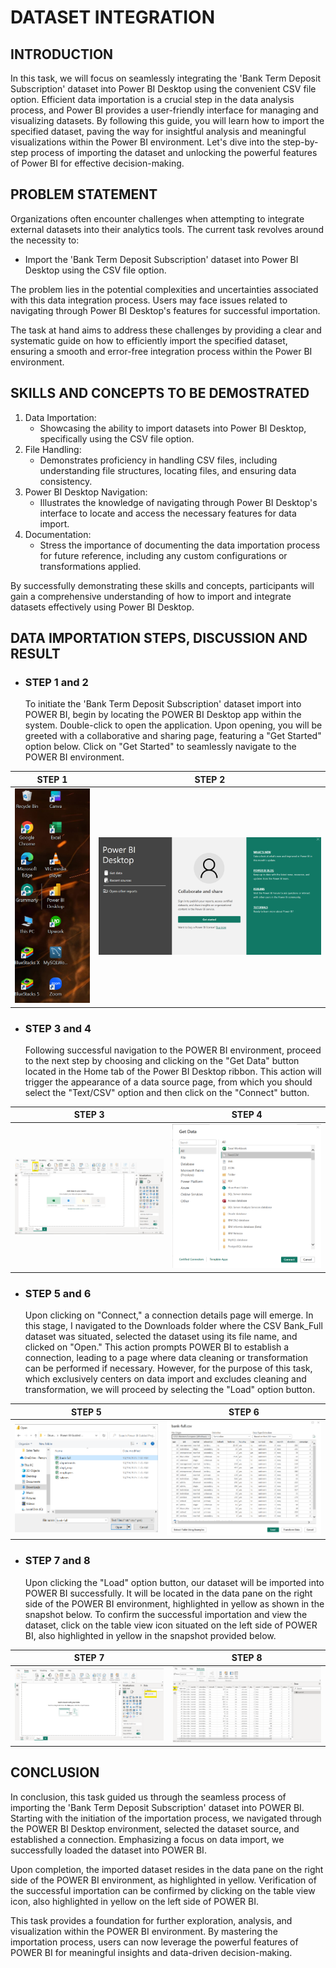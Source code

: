 # DATASET INTEGRATION

## INTRODUCTION

In this task, we will focus on seamlessly integrating the 'Bank Term Deposit Subscription' dataset into Power BI Desktop using the convenient CSV file option. Efficient data importation is a crucial step in the data analysis process, and Power BI provides a user-friendly interface for managing and visualizing datasets. By following this guide, you will learn how to import the specified dataset, paving the way for insightful analysis and meaningful visualizations within the Power BI environment. Let's dive into the step-by-step process of importing the dataset and unlocking the powerful features of Power BI for effective decision-making.

## PROBLEM STATEMENT

Organizations often encounter challenges when attempting to integrate external datasets into their analytics tools. The current task revolves around the necessity to:

- Import the 'Bank Term Deposit Subscription' dataset into Power BI Desktop using the CSV file option.

The problem lies in the potential complexities and uncertainties associated with this data integration process. Users may face issues related to navigating through Power BI Desktop's features for successful importation.

The task at hand aims to address these challenges by providing a clear and systematic guide on how to efficiently import the specified dataset, ensuring a smooth and error-free integration process within the Power BI environment.

## SKILLS AND CONCEPTS TO BE DEMOSTRATED

1. Data Importation:
   - Showcasing the ability to import datasets into Power BI Desktop, specifically using the CSV file option.
2. File Handling:
   - Demonstrates proficiency in handling CSV files, including understanding file structures, locating files, and ensuring data consistency.
3. Power BI Desktop Navigation:
   - Illustrates the knowledge of navigating through Power BI Desktop's interface to locate and access the necessary features for data import.
4. Documentation:
   - Stress the importance of documenting the data importation process for future reference, including any custom configurations or transformations applied.

By successfully demonstrating these skills and concepts, participants will gain a comprehensive understanding of how to import and integrate datasets effectively using Power BI Desktop.

## DATA IMPORTATION STEPS, DISCUSSION AND RESULT

- ### STEP 1 and 2
  To initiate the 'Bank Term Deposit Subscription' dataset import into POWER BI, begin by locating the POWER BI Desktop app within the system. Double-click to open the application. Upon opening, you will be greeted with a collaborative and sharing page, featuring a "Get Started" option below. Click on "Get Started" to seamlessly navigate to the POWER BI environment.

STEP 1       | STEP 2
:------------:|:------------:
![](task1.png)| ![](task1a.png)

- ### STEP 3 and 4
  Following successful navigation to the POWER BI environment, proceed to the next step by choosing and clicking on the "Get Data" button located in the Home tab of the Power BI Desktop ribbon. This action will trigger the appearance of a data source page, from which you should select the "Text/CSV" option and then click on the "Connect" button.

STEP 3       | STEP 4
:------------:|:------------:
![](task1b.png)| ![](task1c.png)

- ### STEP 5 and 6

  Upon clicking on "Connect," a connection details page will emerge. In this stage, I navigated to the Downloads folder where the CSV Bank_Full dataset was situated, selected the dataset using its file name, and clicked on "Open." This action prompts POWER BI to establish a connection, leading to a page where data cleaning or transformation can be performed if necessary. However, for the purpose of this task, which exclusively centers on data import and excludes cleaning and transformation, we will proceed by selecting the "Load" option button.

STEP 5      | STEP 6
:------------:|:------------:
![](task1d.png)| ![](task1e.png)

- ### STEP 7 and 8

  Upon clicking the "Load" option button, our dataset will be imported into POWER BI successfully. It will be located in the data pane on the right side of the POWER BI environment, highlighted in yellow as shown in the snapshot below. To confirm the successful importation and view the dataset, click on the table view icon situated on the left side of POWER BI, also highlighted in yellow in the snapshot provided below.

STEP 7      | STEP 8
:------------:|:------------:
![](task1f.png)| ![](task1g.png)

## CONCLUSION

In conclusion, this task guided us through the seamless process of importing the 'Bank Term Deposit Subscription' dataset into POWER BI. Starting with the initiation of the importation process, we navigated through the POWER BI Desktop environment, selected the dataset source, and established a connection. Emphasizing a focus on data import, we successfully loaded the dataset into POWER BI.

Upon completion, the imported dataset resides in the data pane on the right side of the POWER BI environment, as highlighted in yellow. Verification of the successful importation can be confirmed by clicking on the table view icon, also highlighted in yellow on the left side of POWER BI.

This task provides a foundation for further exploration, analysis, and visualization within the POWER BI environment. By mastering the importation process, users can now leverage the powerful features of POWER BI for meaningful insights and data-driven decision-making.


  


  












